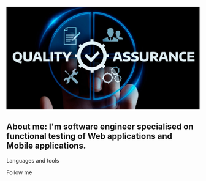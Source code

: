 ![Header](https://github.com/testmachine19/testmachine19/blob/main/assets/qa_testing1ru.jpg) 

## About me: I'm software engineer specialised on functional testing of Web applications and Mobile applications. 

Languages and tools

Follow me 